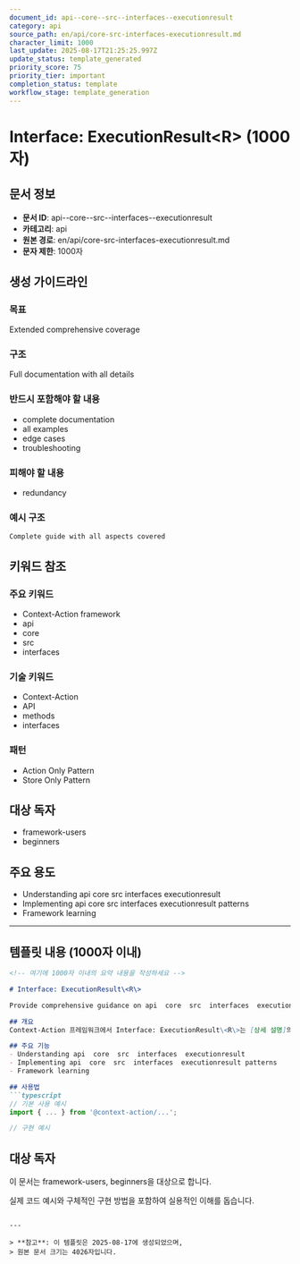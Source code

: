 ```yaml
---
document_id: api--core--src--interfaces--executionresult
category: api
source_path: en/api/core-src-interfaces-executionresult.md
character_limit: 1000
last_update: 2025-08-17T21:25:25.997Z
update_status: template_generated
priority_score: 75
priority_tier: important
completion_status: template
workflow_stage: template_generation
---
```


# Interface: ExecutionResult\<R\> (1000자)

## 문서 정보
- **문서 ID**: api--core--src--interfaces--executionresult
- **카테고리**: api
- **원본 경로**: en/api/core-src-interfaces-executionresult.md
- **문자 제한**: 1000자

## 생성 가이드라인

### 목표
Extended comprehensive coverage

### 구조
Full documentation with all details

### 반드시 포함해야 할 내용
- complete documentation
- all examples
- edge cases
- troubleshooting

### 피해야 할 내용  
- redundancy

### 예시 구조
```
Complete guide with all aspects covered
```

## 키워드 참조

### 주요 키워드
- Context-Action framework
- api
- core
- src
- interfaces

### 기술 키워드
- Context-Action
- API
- methods
- interfaces

### 패턴
- Action Only Pattern
- Store Only Pattern

## 대상 독자
- framework-users
- beginners

## 주요 용도
- Understanding api  core  src  interfaces  executionresult
- Implementing api  core  src  interfaces  executionresult patterns
- Framework learning

---

## 템플릿 내용 (1000자 이내)

```markdown
<!-- 여기에 1000자 이내의 요약 내용을 작성하세요 -->

# Interface: ExecutionResult\<R\>

Provide comprehensive guidance on api  core  src  interfaces  executionresult

## 개요
Context-Action 프레임워크에서 Interface: ExecutionResult\<R\>는 [상세 설명]의 역할을 담당합니다.

## 주요 기능
- Understanding api  core  src  interfaces  executionresult
- Implementing api  core  src  interfaces  executionresult patterns
- Framework learning

## 사용법
```typescript
// 기본 사용 예시
import { ... } from '@context-action/...';

// 구현 예시
```

## 대상 독자
이 문서는 framework-users, beginners을 대상으로 합니다.

실제 코드 예시와 구체적인 구현 방법을 포함하여 실용적인 이해를 돕습니다.
```

---

> **참고**: 이 템플릿은 2025-08-17에 생성되었으며, 
> 원본 문서 크기는 4026자입니다.
